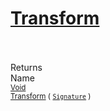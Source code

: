 # [Transform](./ComponentExtraction-100663567.md)


<br><br>
Returns<img width=542/>Name
<br>
<sub>[Void](https://docs.microsoft.com/en-us/dotnet/api/System.Void)</sub><img width=500/><sub>[Transform](./ComponentExtraction-100663567.md) ( [`Signature`](./../../Signature.md) )</sub><br>


